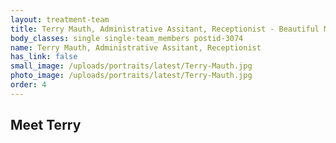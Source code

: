 ```yaml
---
layout: treatment-team
title: Terry Mauth, Administrative Assitant, Receptionist - Beautiful Minds Medical
body_classes: single single-team_members postid-3074
name: Terry Mauth, Administrative Assitant, Receptionist
has_link: false
small_image: /uploads/portraits/latest/Terry-Mauth.jpg
photo_image: /uploads/portraits/latest/Terry-Mauth.jpg
order: 4
---
```


## Meet Terry